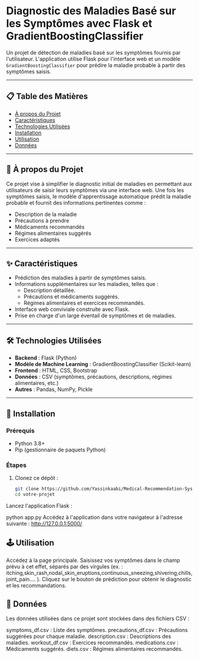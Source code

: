 # Diagnostic des Maladies Basé sur les Symptômes avec Flask et GradientBoostingClassifier

Un projet de détection de maladies basé sur les symptômes fournis par l'utilisateur. L'application utilise Flask pour l'interface web et un modèle `GradientBoostingClassifier` pour prédire la maladie probable à partir des symptômes saisis.

---

## 📋 Table des Matières
- [À propos du Projet](#-à-propos-du-projet)
- [Caractéristiques](#-caractéristiques)
- [Technologies Utilisées](#-technologies-utilisées)
- [Installation](#-installation)
- [Utilisation](#-utilisation)
- [Données](#-données)

---

## 🧐 À propos du Projet
Ce projet vise à simplifier le diagnostic initial de maladies en permettant aux utilisateurs de saisir leurs symptômes via une interface web. Une fois les symptômes saisis, le modèle d'apprentissage automatique prédit la maladie probable et fournit des informations pertinentes comme :
- Description de la maladie
- Précautions à prendre
- Médicaments recommandés
- Régimes alimentaires suggérés
- Exercices adaptés

---

## ✨ Caractéristiques
- Prédiction des maladies à partir de symptômes saisis.
- Informations supplémentaires sur les maladies, telles que :
  - Description détaillée.
  - Précautions et médicaments suggérés.
  - Régimes alimentaires et exercices recommandés.
- Interface web conviviale construite avec Flask.
- Prise en charge d'un large éventail de symptômes et de maladies.

---

## 🛠️ Technologies Utilisées
- **Backend** : Flask (Python)
- **Modèle de Machine Learning** : GradientBoostingClassifier (Scikit-learn)
- **Frontend** : HTML, CSS, Bootstrap
- **Données** : CSV (symptômes, précautions, descriptions, régimes alimentaires, etc.)
- **Autres** : Pandas, NumPy, Pickle

---

## 🚀 Installation

### Prérequis
- Python 3.8+
- Pip (gestionnaire de paquets Python)

### Étapes
1. Clonez ce dépôt :
   ```bash
   git clone https://github.com/Yassinkaabi/Medical-Recommendation-System
   cd votre-projet

Lancez l'application Flask :

python app.py
Accédez à l'application dans votre navigateur à l'adresse suivante :
http://127.0.0.1:5000/

## 🕹️ Utilisation
Accédez à la page principale.
Saisissez vos symptômes dans le champ prévu à cet effet, séparés par des virgules (ex. : itching,skin_rash,nodal_skin_eruptions,continuous_sneezing,shivering,chills,joint_pain.... ).
Cliquez sur le bouton de prédiction pour obtenir le diagnostic et les recommandations.

## 📂 Données
Les données utilisées dans ce projet sont stockées dans des fichiers CSV :

symptoms_df.csv : Liste des symptômes.
precautions_df.csv : Précautions suggérées pour chaque maladie.
description.csv : Descriptions des maladies.
workout_df.csv : Exercices recommandés.
medications.csv : Médicaments suggérés.
diets.csv : Régimes alimentaires recommandés.

